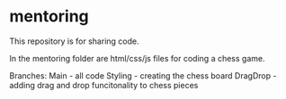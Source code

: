 # mentoring
This repository is for sharing code.

In the mentoring folder are html/css/js files for coding a chess game.

Branches:
Main - all code
Styling - creating the chess board
DragDrop - adding drag and drop funcitonality to chess pieces
